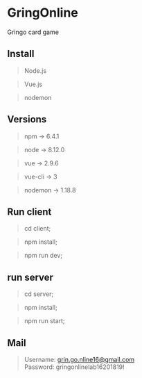 # GringOnline
Gringo card game

## Install
> Node.js

> Vue.js

> nodemon

## Versions
> npm -> 6.4.1

> node -> 8.12.0

> vue -> 2.9.6

> vue-cli -> 3

> nodemon -> 1.18.8

## Run client

> cd client;

>  npm install;

> npm run dev;

## run server

> cd server;

> npm install;

> npm run start;

## Mail

> Username: grin.go.nline16@gmail.com   
> Password: gringonlinelab16201819!
